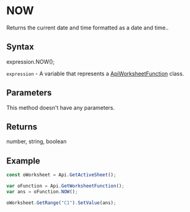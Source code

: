 # NOW

Returns the current date and time formatted as a date and time..

## Syntax

expression.NOW();

`expression` - A variable that represents a [ApiWorksheetFunction](../ApiWorksheetFunction.md) class.

## Parameters

This method doesn't have any parameters.

## Returns

number, string, boolean

## Example



```javascript
const oWorksheet = Api.GetActiveSheet();

var oFunction = Api.GetWorksheetFunction();
var ans = oFunction.NOW(); 

oWorksheet.GetRange("C1").SetValue(ans);

```
